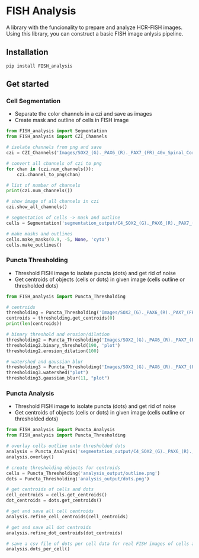 # FISH Analysis
A library with the funcionality to prepare and analyze HCR-FISH images. Using this library, you can construct a basic FISH image anlysis pipeline.

## Installation
```
pip install FISH_analysis
```

## Get started

### Cell Segmentation
- Separate the color channels in a czi and save as images
- Create mask and outline of cells in FISH image

```Python
from FISH_analysis import Segmentation
from FISH_analysis import CZI_Channels

# isolate channels from png and save
czi = CZI_Channels('Images/SOX2_(G)._PAX6_(R)._PAX7_(FR)_40x_Spinal_Cords_Uninjured_001/SOX2_(G)._PAX6_(R)._PAX7_(FR)_40x_Spinal_Cords_Uninjured_001.czi')

# convert all channels of czi to png
for chan in (czi.num_channels()):
    czi.channel_to_png(chan)

# list of number of channels
print(czi.num_channels())

# show image of all channels in czi
czi.show_all_channels()

# segmentation of cells -> mask and outline 
cells = Segmentation('segmentation_output/C4_SOX2_(G)._PAX6_(R)._PAX7_(FR)_40x_Spinal_Cords_Uninjured_001.png')

# make masks and outlines
cells.make_masks(0.9, -5, None, 'cyto') 
cells.make_outlines()
```

### Puncta Thresholding
- Threshold FISH image to isolate puncta (dots) and get rid of noise
- Get centroids of objects (cells or dots) in given image (cells outline or thresholded dots)

```Python
from FISH_analysis import Puncta_Thresholding

# centroids
thresholding = Puncta_Thresholding('Images/SOX2_(G)._PAX6_(R)._PAX7_(FR)_40x_Spinal_Cords_Uninjured_001/Input/C2 (Pax6) thresholded dots.tif')
centroids = thresholding.get_centroids(0)
print(len(centroids))

# binary threshold and erosion/dilation
thresholding2 = Puncta_Thresholding('Images/SOX2_(G)._PAX6_(R)._PAX7_(FR)_40x_Spinal_Cords_Uninjured_001/Input/MAX_C3-SOX2_(G)._PAX6_(R)._PAX7_(FR)_40x_Spinal_Cords_Uninjured_001.tif')
thresholding2.binary_threshold(190, 'plot')
thresholding2.erosion_dilation(100)

# watershed and gaussian blur
thresholding3 = Puncta_Thresholding('Images/SOX2_(G)._PAX6_(R)._PAX7_(FR)_40x_Spinal_Cords_Uninjured_001/Input/MAX_C4-SOX2_(G)._PAX6_(R)._PAX7_(FR)_40x_Spinal_Cords_Uninjured_001.tif')
thresholding3.watershed("plot")
thresholding3.gaussian_blur(11, "plot")
```

### Puncta Analysis
- Threshold FISH image to isolate puncta (dots) and get rid of noise
- Get centroids of objects (cells or dots) in given image (cells outline or thresholded dots)

```Python
from FISH_analysis import Puncta_Analysis
from FISH_analysis import Puncta_Thresholding

# overlay cells outline onto thresholded dots
analysis = Puncta_Analysis('segmentation_output/C4_SOX2_(G)._PAX6_(R)._PAX7_(FR)_40x_Spinal_Cords_Uninjured_001_outlines.png', 'Images/SOX2_(G)._PAX6_(R)._PAX7_(FR)_40x_Spinal_Cords_Uninjured_001/Input/C3 (SOX2) thrsholded dots.tif')
analysis.overlay()

# create thresholding objects for centroids
cells = Puncta_Thresholding('analysis_output/outline.png')
dots = Puncta_Thresholding('analysis_output/dots.png')

# get centroids of cells and dots
cell_centroids = cells.get_centroids()
dot_centroids = dots.get_centroids()

# get and save all cell centroids
analysis.refine_cell_centroids(cell_centroids)

# get and save all dot centroids
analysis.refine_dot_centroids(dot_centroids)

# save a csv file of dots per cell data for real FISH images of cells and dots
analysis.dots_per_cell()
```